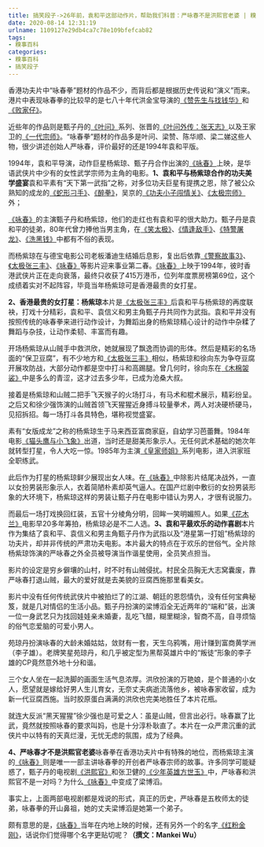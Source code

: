 ```yaml
---
title: 搞笑段子->26年前，袁和平这部动作片，帮助我们科普：严咏春不是洪熙官老婆 | 糗事百科
date: 2020-08-14 12:31:19
urlname: 1109127e29db4ca7c78e109bfefcab82
tags: 
- 糗事百科
categories:
- 糗事百科
- 搞笑段子
---
```

香港功夫片中“咏春拳”题材的作品不少，而背后都是根据历史传说和“演义”而来。港片中表现咏春拳的比较早的是七八十年代洪金宝导演的[《赞先生与找钱华》](http://www.jddytj.cn/search/%d4%de%cf%c8%c9%fa%d3%eb%d5%d2%c7%ae%bb%aa.html)和[《败家仔》](http://www.jddytj.cn/search/%b0%dc%bc%d2%d7%d0.html)。

近些年的作品则是甄子丹的[《叶问》](http://www.jddytj.cn/search/%d2%b6%ce%ca.html)系列、张晋的[《叶问外传：张天志》](http://www.jddytj.cn/search/%d2%b6%ce%ca%cd%e2%b4%ab%a3%ba%d5%c5%cc%ec%d6%be.html)以及王家卫的[《一代宗师》](http://www.jddytj.cn/search/%d2%bb%b4%fa%d7%da%ca%a6.html)。“咏春拳”题材的作品多是叶问、梁赞、陈华顺、梁二娣这些人物，很少讲述创始人严咏春，评价最好的还是1994年袁和平版。

1994年，袁和平导演，动作巨星杨紫琼、甄子丹合作出演的[《咏春》](http://www.jddytj.cn/search/%d3%bd%b4%ba.html)上映，是华语武侠片中少有的女性武学宗师为主角的电影。**1、袁和平与杨紫琼合作的功夫美学盛宴**袁和平素有“天下第一武指”之称，对多位功夫巨星有提携之恩，除了被公众熟知的成龙的[《蛇形刁手》](http://www.jddytj.cn/search/%c9%df%d0%ce%b5%f3%ca%d6.html)、[《醉拳》](http://www.jddytj.cn/search/%d7%ed%c8%ad.html)，吴京的[《功夫小子闯情关》](http://www.jddytj.cn/search/%b9%a6%b7%f2%d0%a1%d7%d3%b4%b3%c7%e9%b9%d8.html)、[《太极宗师》](http://www.jddytj.cn/search/%cc%ab%bc%ab%d7%da%ca%a6.html)外；

[《咏春》](http://www.jddytj.cn/search/%d3%bd%b4%ba.html)的主演甄子丹和杨紫琼，他们的走红也有袁和平的很大助力。甄子丹是袁和平的徒弟，80年代曾力捧他当男主角，在[《笑太极》](http://www.jddytj.cn/search/%d0%a6%cc%ab%bc%ab.html)、[《情逢敌手》](http://www.jddytj.cn/search/%c7%e9%b7%ea%b5%d0%ca%d6.html)、[《特警屠龙》](http://www.jddytj.cn/search/%cc%d8%be%af%cd%c0%c1%fa.html)、[《洗黑钱》](http://www.jddytj.cn/search/%cf%b4%ba%da%c7%ae.html)中都有不俗的表现。

而杨紫琼在与德宝电影公司老板潘迪生结婚后息影，复出后依靠[《警察故事3》](http://www.jddytj.cn/search/%be%af%b2%ec%b9%ca%ca%c23.html)、[《太极张三丰》](http://www.jddytj.cn/search/%cc%ab%bc%ab%d5%c5%c8%fd%b7%e1.html)、[《咏春》](http://www.jddytj.cn/search/%d3%bd%b4%ba.html)等影片迎来事业第二春。[《咏春》](http://www.jddytj.cn/search/%d3%bd%b4%ba.html)上映于1994年，彼时香港武侠片正在走向衰落，最终只收获了415万港币，位列年度票房榜第69位，这个成绩着实对不起阵容，毕竟当年杨紫琼可是香港最贵的女打星。

**2、香港最贵的女打星：杨紫琼**本片是[《太极张三丰》](http://www.jddytj.cn/search/%cc%ab%bc%ab%d5%c5%c8%fd%b7%e1.html)后袁和平与杨紫琼的再度联袂，打戏十分精彩，袁和平、袁信义和男主角甄子丹共同作为武指。袁和平并没有按照传统的咏春拳来进行动作设计，为舞蹈出身的杨紫琼精心设计的动作中杂糅了舞蹈与杂技，让动作柔韧、丰富而有趣。

开场杨紫琼从山贼手中救洪欣，她就展现了飘逸而协调的形体。然后是精彩的名场面的“保卫豆腐”，有不少地方和[《太极张三丰》](http://www.jddytj.cn/search/%cc%ab%bc%ab%d5%c5%c8%fd%b7%e1.html)相似，杨紫琼和徐向东为争夺豆腐开展攻防战，大部分动作都是空中打斗和高踢腿。曾几何时，徐向东在[《木棉袈裟》](http://www.jddytj.cn/search/%c4%be%c3%de%f4%c2%f4%c4.html)中是多么的青涩，这才过去多少年，已成为沧桑大叔。

接着是杨紫琼和山贼二把手飞天猴子的火场打斗，有马术和棍术展示，精彩纷呈。之后又和徐少强饰演的山贼首领飞天猩猩近身搏斗较量拳术，两人对决硬桥硬马，见招拆招。每一场打斗各具特色，堪称视觉盛宴。

素有“女版成龙”之称的杨紫琼生于马来西亚富商家庭，自幼学习芭蕾舞。1984年电影[《猫头鹰与小飞象》](http://www.jddytj.cn/search/%c3%a8%cd%b7%d3%a5%d3%eb%d0%a1%b7%c9%cf%f3.html)出道，当时还是甜美形象示人。无任何武术基础的她次年就转型打星，令人大吃一惊。1985年为主演[《皇家师姐》](http://www.jddytj.cn/search/%bb%ca%bc%d2%ca%a6%bd%e3.html)系列电影，进入洪家班全职练武。

此后作为打星的杨紫琼鲜少展现出女人味。在[《咏春》](http://www.jddytj.cn/search/%d3%bd%b4%ba.html)中除影片结尾决战外，一直以女扮男装形象示人，衣着简陋朴素却英气逼人。在国产烂剧中敷衍的女扮男装形象的大环境下，杨紫琼这样的男装让甄子丹在电影中错认为男人，才很有说服力。

而最后一场打戏换回红装，五官十分棱角分明，回眸一笑明媚照人。如果[《花木兰》](http://www.jddytj.cn/search/%bb%a8%c4%be%c0%bc.html)电影早20多年筹拍，杨紫琼必是不二人选。**3、袁和平最欢乐的动作喜剧**本片作为集结了袁和平、袁信义和男主角甄子丹作为武指以及“港星第一打姐”杨紫琼的功夫片，却并非传统的严肃功夫电影。本片最大的特点在于欢乐的世俗气。全片除杨紫琼饰演的严咏春之外全员被导演当作谐星使用，全员笑点担当。

影片的设定是穷乡僻壤的山村，时不时有山贼侵扰。村民全员胸无大志窝囊废，靠严咏春打退山贼，最大的爱好就是去美貌的豆腐西施那里看美女。

影片中没有任何传统武侠片中被拍烂了的江湖、朝廷的恩怨情仇，没有任何宝典秘笈，就是几对情侣的生活小品。甄子丹扮演的梁博滔全无近两年的“端和”装，出演一位一身武艺只为找回娃娃亲未婚妻，乱吃飞醋，糊里糊涂，智商不高，自寻烦恼的俗气恋爱脑的可爱小男人。

苑琼丹扮演咏春的大龄未婚姑姑，敛财有一套，天生乌鸦嘴，用计赚到富商黄学洲（李子雄）。老牌笑星苑琼丹，和几乎被定型为黑帮英雄片中的“叛徒”形象的李子雄的CP竟然意外地十分和谐。

三个女人坐在一起洗脚的画面生活气息浓厚。洪欣扮演的万艳娘，是个普通的小女人，愿望就是嫁给好男人生儿育女，无奈丈夫病逝流落他乡，被咏春家收留，成为新一代豆腐西施。当时胶原蛋白满满的洪欣也完美地胜任了本片花瓶。

就连大反派“黑天猩猩”徐少强也是可爱之人：虽是山贼，但言出必行。咏春赢了比武，竟然就按照咏春的要求叫妈，也是十分淳朴耿直了。本片在一众严肃沉重的武侠片中以特有的天真烂漫，无忧无虑的氛围，成为了经典。

**4、严咏春才不是洪熙官老婆**咏春拳在香港功夫片中有特殊的地位，而杨紫琼主演的[《咏春》](http://www.jddytj.cn/search/%d3%bd%b4%ba.html)则是唯一一部主讲咏春拳的开创者严咏春宗师的故事。许多同学可能疑惑了，甄子丹的电视剧[《洪熙官》](http://www.jddytj.cn/search/%ba%e9%ce%f5%b9%d9.html)和张卫健的[《少年英雄方世玉》](http://www.jddytj.cn/search/%c9%d9%c4%ea%d3%a2%d0%db%b7%bd%ca%c0%d3%f1.html)中，严咏春和洪熙官不是一对吗？为什么[《咏春》](http://www.jddytj.cn/search/%d3%bd%b4%ba.html)中变成了梁博滔。

事实上，上面两部电视剧都是戏说的形式，真正的历史，严咏春是五枚师太的徒弟，咏春拳的开山鼻祖，她的丈夫梁博滔是她第一个弟子。

颇有意思的是，[《咏春》](http://www.jddytj.cn/search/%d3%bd%b4%ba.html)当年在内地上映的时候，还有另外一个的名字[《红粉金刚》](http://www.jddytj.cn/search/%ba%ec%b7%db%bd%f0%b8%d5.html)，话说你们觉得哪个名字更贴切呢？**（撰文：Mankei Wu）**


